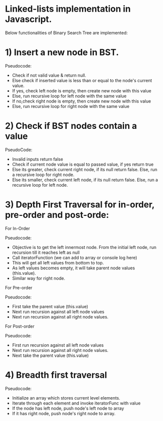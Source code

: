 # Linked-lists implementation in Javascript.
Below functionalities of Binary Search Tree are implemented: 

# 1) Insert a new node in BST.

Pseudocode: 

- Check if not valid value & return null.
- Else check if inserted value is less than or equal to the node's current value.
- If yes, check left node is empty, then create new node with this value
- Else, run recursive loop for left node with the same value
- If no,check right node is empty, then create new node with this value
- Else, run recursive loop for right node with the same value

# 2) Check if BST nodes contain a value

PseudoCode:

- Invalid inputs return false
- Check if current node value is equal to passed value, if yes return true
- Else its greater, check current right node, if its null return false. Else, run a recursive loop for right node.
- Else its smaller, check current left node, if its null return false. Else, run a recursive loop for left node.

# 3) Depth First Traversal for in-order, pre-order and post-orde:


For In-Order 

Pseudocode:

- Objective is to get the left innermost node. From the initial left node, run recursion till it reaches left as null
- Call iteratorFunction (we can add to array or console log here)
- This will get all left values from bottom to top.
- As left values becomes empty, it will take parent node values (this.value).
- Similar way for right node.

For Pre-order

Pseudocode:

- First take the parent value (this.value)
- Next run recursion against all left node values
- Next run recursion against all right node values.

For Post-order

Pseudocode:

- First run recursion against all left node values
- Next run recursion against all right node values.
- Next take the parent value (this.value)



# 4) Breadth first traversal

Pseudocode:
- Initialize an array which stores current level elements.
- Iterate through each element and invoke iteratorFunc with value
- If the node has left node, push node's left node to array
- If it has right node, push node's right node to array.
